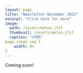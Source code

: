 ```yaml
---
layout: page
title: "Newsletter November 2022"
excerpt: "Click here for more"
image: 
  path: /assets/metoo.jfif
  thumbnail: /assets/metoo.jfif
  caption: "©TDR"
page-image img {
    width: 0%
}
---
```



 
Coming soon!
